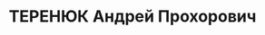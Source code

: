 ---
title: ТЕРЕНЮК Андрей Прохорович
description: '1902 р. н., Сумська обл., с. Грунь Лебединського р-ну, українець, освіта
  початкова, Сумська обл., смт Улянівка Білопільського р-ну, голова районної споживспілки

  Арешт 31.10.1937. Військовою колегією Верховного Суду СРСР 31.12.1937 за ст.ст. 54-7,
  54-8, 54-11 КК УСРР засуджений до ВМП Відомостей про виконання вироку у справі не
  виявлено.

  Реабілітований 8.05.1958 Верховним Судом СРСР.'
---